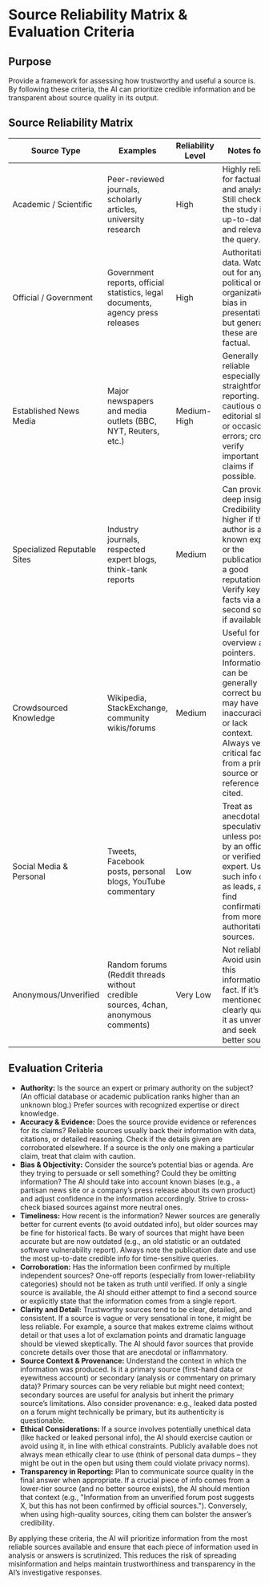# Source Reliability Matrix & Evaluation Criteria

## Purpose
Provide a framework for assessing how trustworthy and useful a source is. By following these criteria, the AI can prioritize credible information and be transparent about source quality in its output.

## Source Reliability Matrix

| Source Type | Examples | Reliability Level | Notes for AI |
|-------------|---------|------------------|--------------|
| Academic / Scientific | Peer-reviewed journals, scholarly articles, university research | High | Highly reliable for factual data and analysis. Still check if the study is up-to-date and relevant to the query. |
| Official / Government | Government reports, official statistics, legal documents, agency press releases | High | Authoritative data. Watch out for any political or organizational bias in presentation, but generally these are factual. |
| Established News Media | Major newspapers and media outlets (BBC, NYT, Reuters, etc.) | Medium-High | Generally reliable especially for straightforward reporting. Be cautious of editorial slant or occasional errors; cross-verify important claims if possible. |
| Specialized Reputable Sites | Industry journals, respected expert blogs, think-tank reports | Medium | Can provide deep insights. Credibility is higher if the author is a known expert or the publication has a good reputation. Verify key facts via a second source if available. |
| Crowdsourced Knowledge | Wikipedia, StackExchange, community wikis/forums | Medium | Useful for overview and pointers. Information can be generally correct but may have inaccuracies or lack context. Always verify critical facts from a primary source or reference cited. |
| Social Media & Personal | Tweets, Facebook posts, personal blogs, YouTube commentary | Low | Treat as anecdotal or speculative unless posted by an official or verified expert. Use such info only as leads, and find confirmation from more authoritative sources. |
| Anonymous/Unverified | Random forums (Reddit threads without credible sources, 4chan, anonymous comments) | Very Low | Not reliable. Avoid using this information as fact. If it’s mentioned, clearly qualify it as unverified and seek better sources. |

## Evaluation Criteria

- **Authority:** Is the source an expert or primary authority on the subject? (An official database or academic publication ranks higher than an unknown blog.) Prefer sources with recognized expertise or direct knowledge.
- **Accuracy & Evidence:** Does the source provide evidence or references for its claims? Reliable sources usually back their information with data, citations, or detailed reasoning. Check if the details given are corroborated elsewhere. If a source is the only one making a particular claim, treat that claim with caution.
- **Bias & Objectivity:** Consider the source’s potential bias or agenda. Are they trying to persuade or sell something? Could they be omitting information? The AI should take into account known biases (e.g., a partisan news site or a company’s press release about its own product) and adjust confidence in the information accordingly. Strive to cross-check biased sources against more neutral ones.
- **Timeliness:** How recent is the information? Newer sources are generally better for current events (to avoid outdated info), but older sources may be fine for historical facts. Be wary of sources that might have been accurate but are now outdated (e.g., an old statistic or an outdated software vulnerability report). Always note the publication date and use the most up-to-date credible info for time-sensitive queries.
- **Corroboration:** Has the information been confirmed by multiple independent sources? One-off reports (especially from lower-reliability categories) should not be taken as truth until verified. If only a single source is available, the AI should either attempt to find a second source or explicitly state that the information comes from a single report.
- **Clarity and Detail:** Trustworthy sources tend to be clear, detailed, and consistent. If a source is vague or very sensational in tone, it might be less reliable. For example, a source that makes extreme claims without detail or that uses a lot of exclamation points and dramatic language should be viewed skeptically. The AI should favor sources that provide concrete details over those that are anecdotal or inflammatory.
- **Source Context & Provenance:** Understand the context in which the information was produced. Is it a primary source (first-hand data or eyewitness account) or secondary (analysis or commentary on primary data)? Primary sources can be very reliable but might need context; secondary sources are useful for analysis but inherit the primary source’s limitations. Also consider provenance: e.g., leaked data posted on a forum might technically be primary, but its authenticity is questionable.
- **Ethical Considerations:** If a source involves potentially unethical data (like hacked or leaked personal info), the AI should exercise caution or avoid using it, in line with ethical constraints. Publicly available does not always mean ethically clear to use (think of personal data dumps – they might be out in the open but using them could violate privacy norms).
- **Transparency in Reporting:** Plan to communicate source quality in the final answer when appropriate. If a crucial piece of info comes from a lower-tier source (and no better source exists), the AI should mention that context (e.g., "Information from an unverified forum post suggests X, but this has not been confirmed by official sources."). Conversely, when using high-quality sources, citing them can bolster the answer’s credibility.

By applying these criteria, the AI will prioritize information from the most reliable sources available and ensure that each piece of information used in analysis or answers is scrutinized. This reduces the risk of spreading misinformation and helps maintain trustworthiness and transparency in the AI’s investigative responses.
